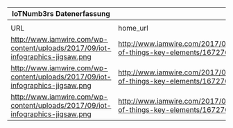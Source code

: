 |IoTNumb3rs Datenerfassung|||||||||||
| ---- | ---- | ---- | ---- | ---- | ---- | ---- | ---- | ---- | ---- | ---- |
||||||||||||
|URL|home_url|filename|device_class|device_count|market_class|market_volume|prognosis_year|publication_year|authorship_class|Dropbox folder|
|http://www.iamwire.com/wp-content/uploads/2017/09/iot-infographics-jigsaw.png|http://www.iamwire.com/2017/09/internet-of-things-key-elements/167270|file4_iot-infographics-jigsaw.png|device|13000000000|||2017|2017|expert|Pattoho/20181119-0000|
|http://www.iamwire.com/wp-content/uploads/2017/09/iot-infographics-jigsaw.png|http://www.iamwire.com/2017/09/internet-of-things-key-elements/167270|file4_iot-infographics-jigsaw.png|||RFID|11100000000|2017|||Pattoho/20181119-0000|
|http://www.iamwire.com/wp-content/uploads/2017/09/iot-infographics-jigsaw.png|http://www.iamwire.com/2017/09/internet-of-things-key-elements/167270|file4_iot-infographics-jigsaw.png|||RFID|21900000000|2020|||Pattoho/20181119-0000|
